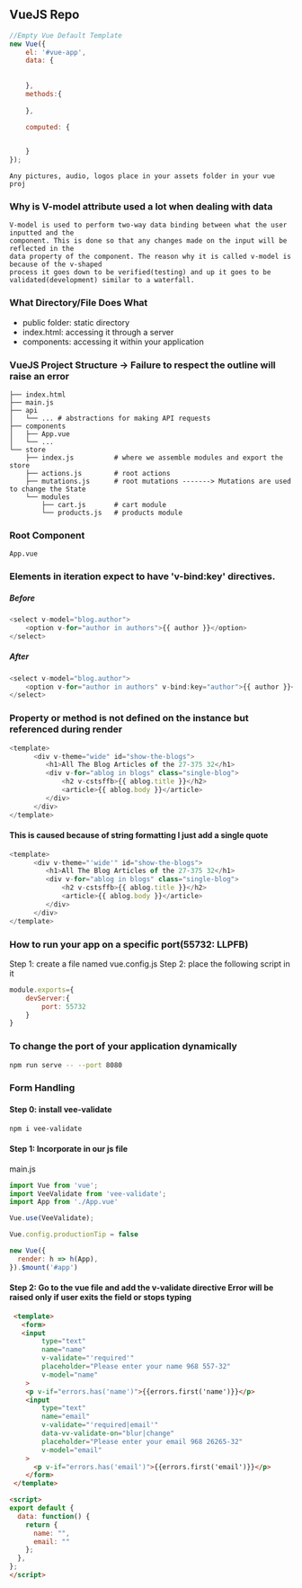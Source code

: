 ## VueJS Repo
```javascript
//Empty Vue Default Template
new Vue({
	el: '#vue-app',
	data: {
		
		
	},
	methods:{
	 
	},

	computed: {
		

	}
});
```
```
Any pictures, audio, logos place in your assets folder in your vue proj
```

### Why is V-model attribute used a lot when dealing with data
```
V-model is used to perform two-way data binding between what the user inputted and the
component. This is done so that any changes made on the input will be reflected in the 
data property of the component. The reason why it is called v-model is because of the v-shaped
process it goes down to be verified(testing) and up it goes to be validated(development) similar to a waterfall.
```

### What Directory/File Does What
- public folder: static directory 
- index.html: accessing it through a server
- components: accessing it within your application


### VueJS Project Structure -> Failure to respect the outline will raise an error
```
├── index.html
├── main.js
├── api
│   └── ... # abstractions for making API requests
├── components
│   ├── App.vue
│   └── ...
└── store
    ├── index.js          # where we assemble modules and export the store
    ├── actions.js        # root actions
    ├── mutations.js      # root mutations -------> Mutations are used to change the State
    └── modules
        ├── cart.js       # cart module
        └── products.js   # products module
```

### Root Component
```
App.vue
```

### Elements in iteration expect to have 'v-bind:key' directives.
##### Before
```js
<select v-model="blog.author">
    <option v-for="author in authors">{{ author }}</option>
</select>
```
##### After
```js
<select v-model="blog.author">
    <option v-for="author in authors" v-bind:key="author">{{ author }}</option>
</select>
```

### Property or method is not defined on the instance but referenced during render
```js
<template>
      <div v-theme="wide" id="show-the-blogs">
         <h1>All The Blog Articles of the 27-375 32</h1>
         <div v-for="ablog in blogs" class="single-blog">
             <h2 v-cstsffb>{{ ablog.title }}</h2>
             <article>{{ ablog.body }}</article>
         </div>
      </div>
</template>
```

#### This is caused because of string formatting I just add a single quote
```js
<template>
      <div v-theme="'wide'" id="show-the-blogs">
         <h1>All The Blog Articles of the 27-375 32</h1>
         <div v-for="ablog in blogs" class="single-blog">
             <h2 v-cstsffb>{{ ablog.title }}</h2>
             <article>{{ ablog.body }}</article>
         </div>
      </div>
</template>
```


### How to run your app on a specific port(55732: LLPFB)
Step 1: create a file named vue.config.js
Step 2: place the following script in it
```js
module.exports={
	devServer:{
		port: 55732
	}
}
```

### To change the port of your application dynamically
```bash
npm run serve -- --port 8080
```


### Form Handling

#### Step 0: install vee-validate
```bash
npm i vee-validate
```

#### Step 1: Incorporate in our js file
main.js
```js
import Vue from 'vue';
import VeeValidate from 'vee-validate';
import App from './App.vue'

Vue.use(VeeValidate);

Vue.config.productionTip = false

new Vue({
  render: h => h(App),
}).$mount('#app')
```

#### Step 2: Go to the vue file and add the v-validate directive Error will be raised only if user exits the field or stops typing

```html
 <template>
   <form>
   <input
        type="text"
        name="name"
        v-validate="'required'"
        placeholder="Please enter your name 968 557-32"
		v-model="name"
	>
	<p v-if="errors.has('name')">{{errors.first('name')}}</p>
	<input 
        type="text"
        name="email"
        v-validate="'required|email'"
		data-vv-validate-on="blur|change"
        placeholder="Please enter your email 968 26265-32"
		v-model="email"
	>
	  <p v-if="errors.has('email')">{{errors.first('email')}}</p>
    </form>
 </template>

<script>
export default {
  data: function() {
    return {
	  name: "",
	  email: ""
    };
  },
};
</script>
``` 
